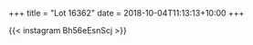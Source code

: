 +++
title       = "Lot 16362"
date        = 2018-10-04T11:13:13+10:00
+++

{{< instagram Bh56eEsnScj >}}